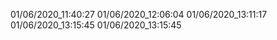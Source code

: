01/06/2020_11:40:27
01/06/2020_12:06:04
01/06/2020_13:11:17
01/06/2020_13:15:45
01/06/2020_13:15:45
